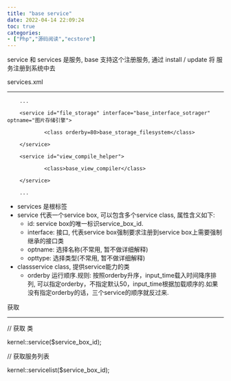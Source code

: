```yaml
---
title: "base service"
date: 2022-04-14 22:09:24
toc: true
categories:
- ["Php","源码阅读","ecstore"]
---
```


service 和 services 是服务, base 支持这个注册服务, 通过 install / update 将 服务注册到系统中去

services.xml

---

<services>

        ...

        <service id="file_storage" interface="base_interface_sotrager" optname="图片存储引擎">

                <class orderby=80>base_storage_filesystem</class>

        </service>

        <service id="view_compile_helper">

                <class>base_view_compiler</class>

        </service>

        ...

</services>

- services 是根标签
- service 代表一个service box, 可以包含多个service class, 属性含义如下:
   - id: service box的唯一标识service_box_id.
   - interface: 接口, 代表service box强制要求注册到service box上需要强制继承的接口类
   - optname: 选择名称(不常用, 暂不做详细解释)
   - opttype: 选择类型(不常用, 暂不做详细解释)
- classservice class, 提供service能力的类
   - orderby 运行顺序.规则: 按照orderby升序，input_time载入时间降序排列, 可以指定orderby，不指定默认50，input_time根据加载顺序的.如果没有指定orderby的话，三个service的顺序就反过来.


获取

---

// 获取 类

kernel::service($service_box_id);

// 获取服务列表

kernel::servicelist($service_box_id);

